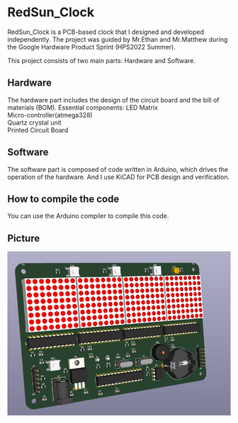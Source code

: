 # RedSun_Clock
RedSun_Clock is a PCB-based clock that I designed and developed independently. The project was guided by Mr.Ethan and Mr.Matthew during the Google Hardware Product Sprint (HPS2022 Summer). 

This project consists of two main parts: Hardware and Software.

## Hardware
The hardware part includes the design of the circuit board and the bill of materials (BOM).
Essential components:
LED Matrix  
Micro-controller(atmega328)  
Quartz crystal unit  
Printed Circuit Board  

## Software
The software part is composed of code written in Arduino, which drives the operation of the hardware. And I use KiCAD for PCB design and verification.

## How to compile the code
You can use the Arduino compiler to compile this code.

## Picture
![alt text](Picture/2201660870061_.pic.jpg)
